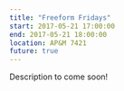 ```yaml
---
title: "Freeform Fridays"
start: 2017-05-21 17:00:00
end: 2017-05-21 18:00:00
location: AP&M 7421
future: true
---
```


Description to come soon!
